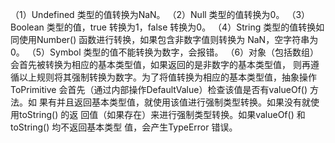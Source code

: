 （1）Undefined 类型的值转换为NaN。
（2）Null 类型的值转换为0。
（3）Boolean 类型的值，true 转换为1，false 转换为0。
（4）String 类型的值转换如同使用Number() 函数进行转换，如果包含非数字值则转换为
NaN，空字符串为0。
（5）Symbol 类型的值不能转换为数字，会报错。
（6）对象（包括数组）会首先被转换为相应的基本类型值，如果返回的是非数字的基本类型值，
则再遵循以上规则将其强制转换为数字。为了将值转换为相应的基本类型值，抽象操作
ToPrimitive 会首先（通过内部操作DefaultValue）检查该值是否有valueOf() 方法。如
果有并且返回基本类型值，就使用该值进行强制类型转换。如果没有就使用toString() 的返
回值（如果存在）来进行强制类型转换。如果valueOf() 和toString() 均不返回基本类型
值，会产生TypeError 错误。